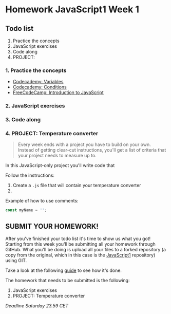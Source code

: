 # Homework JavaScript1 Week 1

## Todo list

1. Practice the concepts
2. JavaScript exercises
3. Code along
4. PROJECT:

### 1. Practice the concepts

-   [Codecademy: Variables](https://www.codecademy.com/courses/introduction-to-javascript/lessons/introduction-to-javascript/)
-   [Codecademy: Conditions](https://www.codecademy.com/courses/introduction-to-javascript/lessons/control-flow/)
-   [FreeCodeCamp: Introduction to JavaScript](https://learn.freecodecamp.org/javascript-algorithms-and-data-structures/basic-javascript)

### 2. JavaScript exercises

### 3. Code along

### 4. PROJECT: Temperature converter

> Every week ends with a project you have to build on your own. Instead of getting clear-cut instructions, you'll get a list of criteria that your project needs to measure up to.

In this JavaScript-only project you'll write code that

Follow the instructions:

1. Create a `.js` file that will contain your temperature converter
2.

Example of how to use comments:

```js
const myName = '';
```

## SUBMIT YOUR HOMEWORK!

After you've finished your todo list it's time to show us what you got! Starting from this week you'll be submitting all your homework through GitHub. What you'll be doing is upload all your files to a forked repository (a copy from the original, which in this case is the [JavaScript1](https://www.github.com/HackYourFuture/JavaScript1) repository) using GIT.

Take a look at the following [guide](../hand-in-homework-guide.md) to see how it's done.

The homework that needs to be submitted is the following:

1. JavaScript exercises
2. PROJECT: Temperature converter

_Deadline Saturday 23.59 CET_
